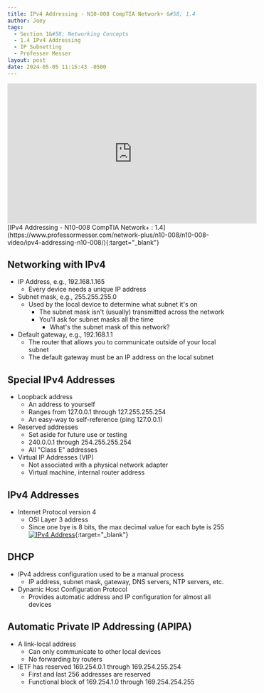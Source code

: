 ```yaml
---
title: IPv4 Addressing - N10-008 CompTIA Network+ &#58; 1.4
author: Joey
tags:
  - Section 1&#58; Networking Concepts
  - 1.4 IPv4 Addressing
  - IP Subnetting
  - Professer Messer 
layout: post
date: 2024-05-05 11:15:43 -0500
---
```


<div class="container">
    <iframe class="responsive-iframe" width="560" height="315" src="https://www.youtube.com/embed/cHQCxQ_MC4E?si=qhHOTnHaT0qDDaRI&amp;start=431" title="YouTube video player" frameborder="0" allow="accelerometer; autoplay; clipboard-write; encrypted-media; gyroscope; picture-in-picture; web-share" referrerpolicy="strict-origin-when-cross-origin" allowfullscreen></iframe>
</div>
[IPv4 Addressing - N10-008 CompTIA Network+ : 1.4](https://www.professormesser.com/network-plus/n10-008/n10-008-video/ipv4-addressing-n10-008/){:target="_blank"}

## Networking with IPv4
- IP Address, e.g., 192.168.1.165
    - Every device needs a unique IP address
- Subnet mask, e.g., 255.255.255.0
    - Used by the local device to determine what subnet it's on
        - The subnet mask isn't (usually) transmitted across the network
        - You'll ask for subnet masks all the time
            - What's the subnet mask of this network?
- Default gateway, e.g., 192.168.1.1
    - The router that allows you to communicate outside of your local subnet
    - The default gateway must be an IP address on the local subnet

## Special IPv4 Addresses
- Loopback address
    - An address to yourself
    - Ranges from 127.0.0.1 through 127.255.255.254
    - An easy-way to self-reference (ping 127.0.0.1)
- Reserved addresses
    - Set aside for future use or testing
    - 240.0.0.1 through 254.255.255.254
    - All "Class E" addresses
- Virtual IP Addresses (VIP)
    - Not associated with a physical network adapter
    - Virtual machine, internal router address

## IPv4 Addresses
- Internet Protocol version 4
    - OSI Layer 3 address
    - Since one bye is 8 bits, the max decimal value for each byte is 255
[![IPv4 Address]({{site.baseurl}}/img/ipv4_address.png)](https://youtu.be/cHQCxQ_MC4E?si=6YSc8zURmOMPtzSK&t=295){:target="_blank"}

## DHCP
- IPv4 address configuration used to be a manual process
    - IP address, subnet mask, gateway, DNS servers, NTP servers, etc.
- Dynamic Host Configuration Protocol
    - Provides automatic address and IP configuration for almost all devices

## Automatic Private IP Addressing (APIPA)
- A link-local address
    - Can only communicate to other local devices
    - No forwarding by routers 
- IETF has reserved 169.254.0.1 through 169.254.255.254
    - First and last 256 addresses are reserved 
    - Functional block of 169.254.1.0 through 169.254.254.255
